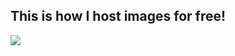 This is how I host images for free!
-----------------------------------

<img src='http://thejakeharding.com/images/current_avatar.png'>

